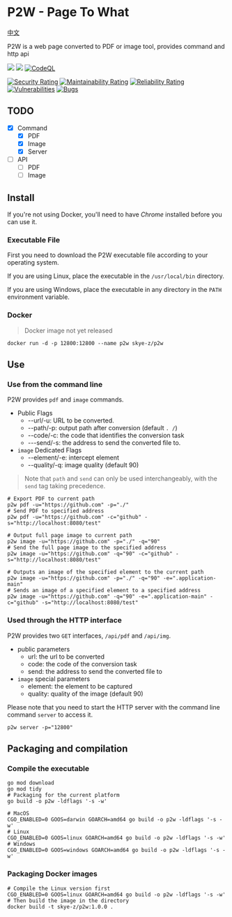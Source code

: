 # P2W - Page To What

[中文](README_zh.md)

P2W is a web page converted to PDF or image tool, provides command and http api

[![](https://img.shields.io/badge/Go-1.20+-%2300ADD8?style=flat&logo=go)](go.work)
[![](https://img.shields.io/badge/P2W-1.0.0-green)](control)
[![CodeQL](https://github.com/skye-z/p2w/workflows/CodeQL/badge.svg)](https://github.com/skye-z/p2w/security/code-scanning)

[![Security Rating](https://sonarcloud.io/api/project_badges/measure?project=skye-z_p2w&metric=security_rating)](https://sonarcloud.io/summary/new_code?id=skye-z_p2w)
[![Maintainability Rating](https://sonarcloud.io/api/project_badges/measure?project=skye-z_p2w&metric=sqale_rating)](https://sonarcloud.io/summary/new_code?id=skye-z_p2w)
[![Reliability Rating](https://sonarcloud.io/api/project_badges/measure?project=skye-z_p2w&metric=reliability_rating)](https://sonarcloud.io/summary/new_code?id=skye-z_p2w)
[![Vulnerabilities](https://sonarcloud.io/api/project_badges/measure?project=skye-z_p2w&metric=vulnerabilities)](https://sonarcloud.io/summary/new_code?id=skye-z_p2w)
[![Bugs](https://sonarcloud.io/api/project_badges/measure?project=skye-z_p2w&metric=bugs)](https://sonarcloud.io/summary/new_code?id=skye-z_p2w)

## TODO

* [x] Command
    * [x] PDF
    * [x] Image
    * [x] Server
* [ ] API
    * [ ] PDF
    * [ ] Image

## Install

If you're not using Docker, you'll need to have *Chrome* installed before you can use it.

### Executable File

First you need to download the P2W executable file according to your operating system.

If you are using Linux, place the executable in the `/usr/local/bin` directory.

If you are using Windows, place the executable in any directory in the `PATH` environment variable.

### Docker

> Docker image not yet released

```shell
docker run -d -p 12800:12800 --name p2w skye-z/p2w
```

## Use

### Use from the command line

P2W provides `pdf` and `image` commands.

* Public Flags
    * --url/-u: URL to be converted.
    * --path/-p: output path after conversion (default `. /`)
    * --code/-c: the code that identifies the conversion task
    * ---send/-s: the address to send the converted file to.
* `image` Dedicated Flags
    * --element/-e: intercept element
    * --quality/-q: image quality (default 90)

> Note that `path` and `send` can only be used interchangeably, with the `send` tag taking precedence.

```shell
# Export PDF to current path
p2w pdf -u="https://github.com" -p="./"
# Send PDF to specified address
p2w pdf -u="https://github.com" -c="github" -s="http://localhost:8080/test"

# Output full page image to current path
p2w image -u="https://github.com" -p="./" -q="90"
# Send the full page image to the specified address
p2w image -u="https://github.com" -q="90" -c="github" -s="http://localhost:8080/test"

# Outputs an image of the specified element to the current path
p2w image -u="https://github.com" -p="./" -q="90" -e=".application-main"
# Sends an image of a specified element to a specified address
p2w image -u="https://github.com" -q="90" -e=".application-main" -c="github" -s="http://localhost:8080/test"
```

### Used through the HTTP interface

P2W provides two `GET` interfaces, `/api/pdf` and `/api/img`.

* public parameters
    * url: the url to be converted
    * code: the code of the conversion task
    * send: the address to send the converted file to
* `image` special parameters
    * element: the element to be captured
    * quality: quality of the image (default 90)

Please note that you need to start the HTTP server with the command line command `server` to access it.

``` shell
p2w server -p="12800"
```

## Packaging and compilation

### Compile the executable

```shell
go mod download
go mod tidy
# Packaging for the current platform
go build -o p2w -ldflags '-s -w'

# MacOS
CGO_ENABLED=0 GOOS=darwin GOARCH=amd64 go build -o p2w -ldflags '-s -w'
# Linux
CGO_ENABLED=0 GOOS=linux GOARCH=amd64 go build -o p2w -ldflags '-s -w'
# Windows
CGO_ENABLED=0 GOOS=windows GOARCH=amd64 go build -o p2w -ldflags '-s -w'
```

### Packaging Docker images

```shell
# Compile the Linux version first
CGO_ENABLED=0 GOOS=linux GOARCH=amd64 go build -o p2w -ldflags '-s -w'
# Then build the image in the directory
docker build -t skye-z/p2w:1.0.0 .
```